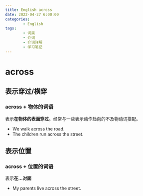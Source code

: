 ```yaml
---
title: English across
date: 2022-04-27 6:00:00
categories:
        - English
tags:
        - 词类
        - 介词
        - 介词详解
        - 学习笔记
---
```


# across

## 表示穿过/横穿

### across + 物体的词语

表示**在物体的表面穿过**。经常与一些表示动作趋向的不及物动词搭配。

- We walk across the road.
- The children run across the street.

## 表示位置

### across + 位置的词语

表示**在...对面**

- My parents live across the street.
